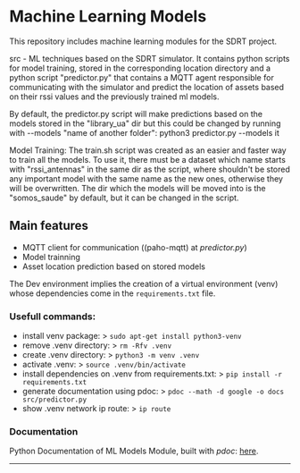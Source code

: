 # Machine Learning Models

This repository includes machine learning modules for the SDRT project.

src - ML techniques based on the SDRT simulator. It contains python scripts for model training, stored in the corresponding location directory and a python script "predictor.py" that contains a MQTT agent responsible for communicating with the simulator and predict the location of assets based on their rssi values and the previously trained ml models.

By default, the predictor.py script will make predictions based on the models stored in the "library_ua" dir but this could be changed by running with --models "name of another folder": python3 predictor.py --models it

Model Training:
The train.sh script was created as an easier and faster way to train all the models.
To use it, there must be a dataset which name starts with "rssi_antennas" in the same dir as the script, where shouldn't be stored any important model with the same name as the new ones, otherwise they will be overwritten.
The dir which the models will be moved into is the "somos_saude" by default, but it can be changed in the script.

## Main features

- MQTT client for communication ((paho-mqtt) at <em>predictor.py</em>)
- Model trainning
- Asset location prediction based on stored models

The Dev environment implies the creation of a virtual environment (venv) whose dependencies come in the ```requirements.txt``` file.

### Usefull commands:
- install venv package: > ```sudo apt-get install python3-venv```
- remove .venv directory: > ```rm -Rfv .venv```
- create .venv directory: > ```python3 -m venv .venv```
- activate .venv: > ```source .venv/bin/activate```
- install dependencies on .venv from requirements.txt: > ```pip install -r requirements.txt```
- generate documentation using pdoc: > ```pdoc --math -d google -o docs src/predictor.py```
- show .venv network ip route: > ```ip route```

### Documentation

Python Documentation of ML Models Module, built with <em>pdoc</em>: [here](https://atnog.github.io/indoor-location-emulator-ml-models/).

---


